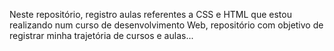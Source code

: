 Neste repositório, registro aulas referentes a CSS e HTML que estou realizando num curso de desenvolvimento Web, repositório com objetivo de registrar minha trajetória de cursos e aulas...
